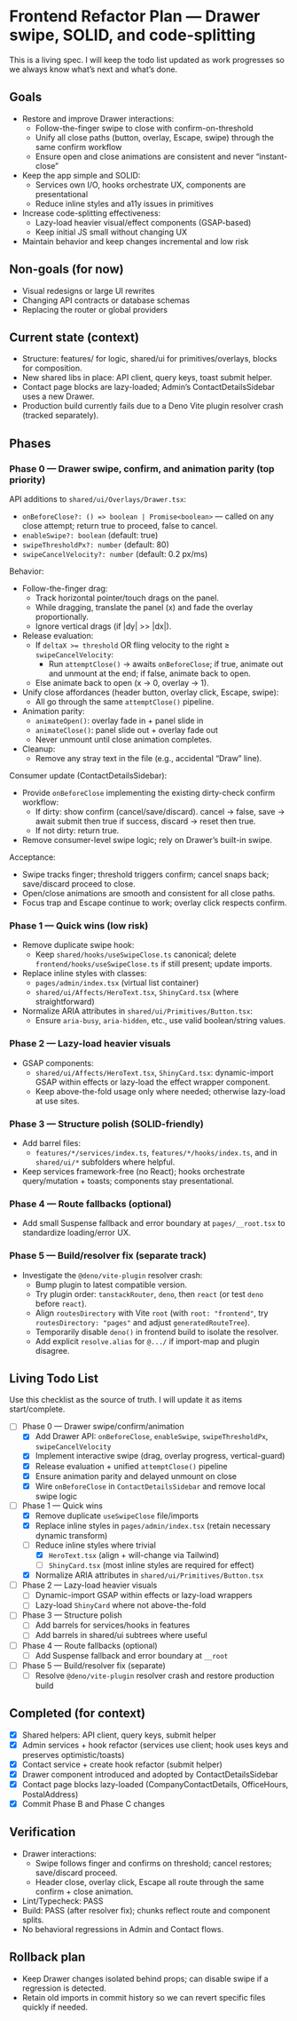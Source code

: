 # Frontend Refactor Plan — Drawer swipe, SOLID, and code‑splitting

This is a living spec. I will keep the todo list updated as work progresses so we always know what’s next and what’s done.

## Goals

- Restore and improve Drawer interactions:
  - Follow-the-finger swipe to close with confirm-on-threshold
  - Unify all close paths (button, overlay, Escape, swipe) through the same confirm workflow
  - Ensure open and close animations are consistent and never “instant-close”
- Keep the app simple and SOLID:
  - Services own I/O, hooks orchestrate UX, components are presentational
  - Reduce inline styles and a11y issues in primitives
- Increase code-splitting effectiveness:
  - Lazy-load heavier visual/effect components (GSAP-based)
  - Keep initial JS small without changing UX
- Maintain behavior and keep changes incremental and low risk

## Non-goals (for now)

- Visual redesigns or large UI rewrites
- Changing API contracts or database schemas
- Replacing the router or global providers

## Current state (context)

- Structure: features/ for logic, shared/ui for primitives/overlays, blocks for composition.
- New shared libs in place: API client, query keys, toast submit helper.
- Contact page blocks are lazy-loaded; Admin’s ContactDetailsSidebar uses a new Drawer.
- Production build currently fails due to a Deno Vite plugin resolver crash (tracked separately).

## Phases

### Phase 0 — Drawer swipe, confirm, and animation parity (top priority)

API additions to `shared/ui/Overlays/Drawer.tsx`:

- `onBeforeClose?: () => boolean | Promise<boolean>` — called on any close attempt; return true to proceed, false to cancel.
- `enableSwipe?: boolean` (default: true)
- `swipeThresholdPx?: number` (default: 80)
- `swipeCancelVelocity?: number` (default: 0.2 px/ms)

Behavior:

- Follow-the-finger drag:
  - Track horizontal pointer/touch drags on the panel.
  - While dragging, translate the panel (x) and fade the overlay proportionally.
  - Ignore vertical drags (if |dy| >> |dx|).
- Release evaluation:
  - If `deltaX >= threshold` OR fling velocity to the right ≥ `swipeCancelVelocity`:
    - Run `attemptClose()` → awaits `onBeforeClose`; if true, animate out and unmount at the end; if false, animate back to open.
  - Else animate back to open (x → 0, overlay → 1).
- Unify close affordances (header button, overlay click, Escape, swipe):
  - All go through the same `attemptClose()` pipeline.
- Animation parity:
  - `animateOpen()`: overlay fade in + panel slide in
  - `animateClose()`: panel slide out + overlay fade out
  - Never unmount until close animation completes.
- Cleanup:
  - Remove any stray text in the file (e.g., accidental “Draw” line).

Consumer update (ContactDetailsSidebar):

- Provide `onBeforeClose` implementing the existing dirty-check confirm workflow:
  - If dirty: show confirm (cancel/save/discard). cancel → false, save → await submit then true if success, discard → reset then true.
  - If not dirty: return true.
- Remove consumer-level swipe logic; rely on Drawer’s built-in swipe.

Acceptance:

- Swipe tracks finger; threshold triggers confirm; cancel snaps back; save/discard proceed to close.
- Open/close animations are smooth and consistent for all close paths.
- Focus trap and Escape continue to work; overlay click respects confirm.

### Phase 1 — Quick wins (low risk)

- Remove duplicate swipe hook:
  - Keep `shared/hooks/useSwipeClose.ts` canonical; delete `frontend/hooks/useSwipeClose.ts` if still present; update imports.
- Replace inline styles with classes:
  - `pages/admin/index.tsx` (virtual list container)
  - `shared/ui/Affects/HeroText.tsx`, `ShinyCard.tsx` (where straightforward)
- Normalize ARIA attributes in `shared/ui/Primitives/Button.tsx`:
  - Ensure `aria-busy`, `aria-hidden`, etc., use valid boolean/string values.

### Phase 2 — Lazy-load heavier visuals

- GSAP components:
  - `shared/ui/Affects/HeroText.tsx`, `ShinyCard.tsx`: dynamic-import GSAP within effects or lazy-load the effect wrapper component.
  - Keep above-the-fold usage only where needed; otherwise lazy-load at use sites.

### Phase 3 — Structure polish (SOLID-friendly)

- Add barrel files:
  - `features/*/services/index.ts`, `features/*/hooks/index.ts`, and in `shared/ui/*` subfolders where helpful.
- Keep services framework-free (no React); hooks orchestrate query/mutation + toasts; components stay presentational.

### Phase 4 — Route fallbacks (optional)

- Add small Suspense fallback and error boundary at `pages/__root.tsx` to standardize loading/error UX.

### Phase 5 — Build/resolver fix (separate track)

- Investigate the `@deno/vite-plugin` resolver crash:
  - Bump plugin to latest compatible version.
  - Try plugin order: `tanstackRouter`, `deno`, then `react` (or test `deno` before `react`).
  - Align `routesDirectory` with Vite `root` (with `root: "frontend"`, try `routesDirectory: "pages"` and adjust `generatedRouteTree`).
  - Temporarily disable `deno()` in frontend build to isolate the resolver.
  - Add explicit `resolve.alias` for `@.../` if import-map and plugin disagree.

## Living Todo List

Use this checklist as the source of truth. I will update it as items start/complete.

- [ ] Phase 0 — Drawer swipe/confirm/animation
  - [x] Add Drawer API: `onBeforeClose`, `enableSwipe`, `swipeThresholdPx`, `swipeCancelVelocity`
  - [x] Implement interactive swipe (drag, overlay progress, vertical-guard)
  - [x] Release evaluation + unified `attemptClose()` pipeline
  - [x] Ensure animation parity and delayed unmount on close
  - [x] Wire `onBeforeClose` in `ContactDetailsSidebar` and remove local swipe logic
- [ ] Phase 1 — Quick wins
  - [x] Remove duplicate `useSwipeClose` file/imports
  - [x] Replace inline styles in `pages/admin/index.tsx` (retain necessary dynamic transform)
  - [ ] Reduce inline styles where trivial
    - [x] `HeroText.tsx` (align + will-change via Tailwind)
    - [ ] `ShinyCard.tsx` (most inline styles are required for effect)
  - [x] Normalize ARIA attributes in `shared/ui/Primitives/Button.tsx`
- [ ] Phase 2 — Lazy-load heavier visuals
  - [ ] Dynamic-import GSAP within effects or lazy-load wrappers
  - [ ] Lazy-load `ShinyCard` where not above-the-fold
- [ ] Phase 3 — Structure polish
  - [ ] Add barrels for services/hooks in features
  - [ ] Add barrels in shared/ui subtrees where useful
- [ ] Phase 4 — Route fallbacks (optional)
  - [ ] Add Suspense fallback and error boundary at `__root`
- [ ] Phase 5 — Build/resolver fix (separate)
  - [ ] Resolve `@deno/vite-plugin` resolver crash and restore production build

## Completed (for context)

- [x] Shared helpers: API client, query keys, submit helper
- [x] Admin services + hook refactor (services use client; hook uses keys and preserves optimistic/toasts)
- [x] Contact service + create hook refactor (submit helper)
- [x] Drawer component introduced and adopted by ContactDetailsSidebar
- [x] Contact page blocks lazy-loaded (CompanyContactDetails, OfficeHours, PostalAddress)
- [x] Commit Phase B and Phase C changes

## Verification

- Drawer interactions:
  - Swipe follows finger and confirms on threshold; cancel restores; save/discard proceed.
  - Header close, overlay click, Escape all route through the same confirm + close animation.
- Lint/Typecheck: PASS
- Build: PASS (after resolver fix); chunks reflect route and component splits.
- No behavioral regressions in Admin and Contact flows.

## Rollback plan

- Keep Drawer changes isolated behind props; can disable swipe if a regression is detected.
- Retain old imports in commit history so we can revert specific files quickly if needed.
